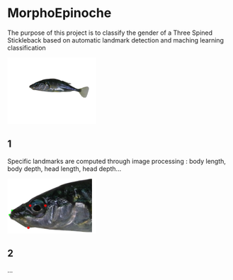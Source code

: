 # MorphoEpinoche

The purpose of this project is to classify the gender of a Three Spined Stickleback based on automatic landmark detection and maching learning classification

<img src="https://github.com/RalphMasson/MorphoEpinoche/blob/master/images/IMGP1152M.JPG" width="200">

## 1 ## 

Specific landmarks are computed through image processing : body length, body depth, head length, head depth...

<img src="https://github.com/RalphMasson/MorphoEpinoche/blob/master/images/illustration.jpg" width="200">


## 2 ##

...

